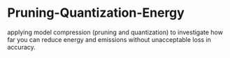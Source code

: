 # Pruning-Quantization-Energy
applying model compression (pruning and quantization) to investigate how far you can reduce energy and emissions without unacceptable loss in accuracy. 
